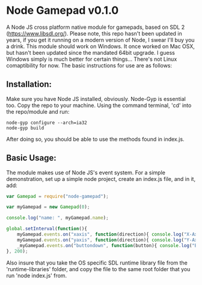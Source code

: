 # Node Gamepad v0.1.0

A Node JS cross platform native module for gamepads, based on SDL 2 (https://www.libsdl.org/). Please note, this repo hasn't been updated in years, if you get it running on a modern version of Node, I swear I'll buy you a drink.
This module should work on Windows. It once worked on Mac OSX, but hasn't been updated since the mandated 64bit upgrade. I guess Windows simply is much better for certain things... There's not Linux comaptibility for now. The basic instructions for use are as follows:

## Installation:
Make sure you have Node JS installed, obviously. Node-Gyp is essential too.
Copy the repo to your machine. Using the command terminal, 'cd' into the repo/module and run:

```
node-gyp configure --arch=ia32
node-gyp build
```

After doing so, you should be able to use the methods found in index.js.

## Basic Usage:
The module makes use of Node JS's event system. For a simple demonstration, set up a simple node project, create an index.js file, and in it, add:

```javascript
var Gamepad = require("node-gamepad");

var myGamepad = new Gamepad(0);

console.log("name: ", myGamepad.name);

global.setInterval(function(){
    myGamepad.events.on("xaxis", function(direction){ console.log("X-Axis: ", direction); });
    myGamepad.events.on("yaxis", function(direction){ console.log("Y-Axis: ", direction); });
    _myGamepad.events.on("buttondown", function(button){ console.log("Button: ", direction); })
}, 200);
```

Also insure that you take the OS specific SDL runtime library file from the 'runtime-libraries' folder, and copy the file to the same root folder that you run 'node index.js' from.
